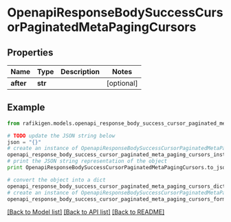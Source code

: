 # OpenapiResponseBodySuccessCursorPaginatedMetaPagingCursors


## Properties
Name | Type | Description | Notes
------------ | ------------- | ------------- | -------------
**after** | **str** |  | [optional] 

## Example

```python
from rafikigen.models.openapi_response_body_success_cursor_paginated_meta_paging_cursors import OpenapiResponseBodySuccessCursorPaginatedMetaPagingCursors

# TODO update the JSON string below
json = "{}"
# create an instance of OpenapiResponseBodySuccessCursorPaginatedMetaPagingCursors from a JSON string
openapi_response_body_success_cursor_paginated_meta_paging_cursors_instance = OpenapiResponseBodySuccessCursorPaginatedMetaPagingCursors.from_json(json)
# print the JSON string representation of the object
print OpenapiResponseBodySuccessCursorPaginatedMetaPagingCursors.to_json()

# convert the object into a dict
openapi_response_body_success_cursor_paginated_meta_paging_cursors_dict = openapi_response_body_success_cursor_paginated_meta_paging_cursors_instance.to_dict()
# create an instance of OpenapiResponseBodySuccessCursorPaginatedMetaPagingCursors from a dict
openapi_response_body_success_cursor_paginated_meta_paging_cursors_form_dict = openapi_response_body_success_cursor_paginated_meta_paging_cursors.from_dict(openapi_response_body_success_cursor_paginated_meta_paging_cursors_dict)
```
[[Back to Model list]](../README.md#documentation-for-models) [[Back to API list]](../README.md#documentation-for-api-endpoints) [[Back to README]](../README.md)


